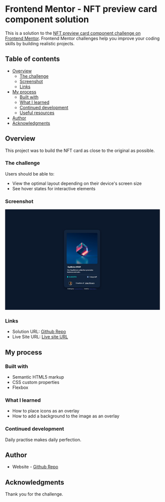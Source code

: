 # Frontend Mentor - NFT preview card component solution

This is a solution to the [NFT preview card component challenge on Frontend Mentor](https://www.frontendmentor.io/challenges/nft-preview-card-component-SbdUL_w0U). Frontend Mentor challenges help you improve your coding skills by building realistic projects. 

## Table of contents

- [Overview](#overview)
  - [The challenge](#the-challenge)
  - [Screenshot](#screenshot)
  - [Links](#links)
- [My process](#my-process)
  - [Built with](#built-with)
  - [What I learned](#what-i-learned)
  - [Continued development](#continued-development)
  - [Useful resources](#useful-resources)
- [Author](#author)
- [Acknowledgments](#acknowledgments)


## Overview
This project was to build the NFT card as close to the original as possible.

### The challenge

Users should be able to:

- View the optimal layout depending on their device's screen size
- See hover states for interactive elements

### Screenshot

![](./images/screenshot.jpg)

### Links

- Solution URL: [Github Repo](https://github.com/Robert-Thaiyah)
- Live Site URL: [Live site URL](https://robert-thaiyah.github.io/NFT-preview-card/)

## My process

### Built with

- Semantic HTML5 markup
- CSS custom properties
- Flexbox

### What I learned

- How to place icons as an overlay
- How to add a background to the image as an overlay

### Continued development

Daily practise makes daily perfection.


## Author

- Website - [Github Repo](https://github.com/Robert-Thaiyah)

## Acknowledgments
Thank you for the challenge. 
